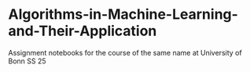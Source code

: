 # Algorithms-in-Machine-Learning-and-Their-Application
Assignment notebooks for the course of the same name at University of Bonn SS 25
